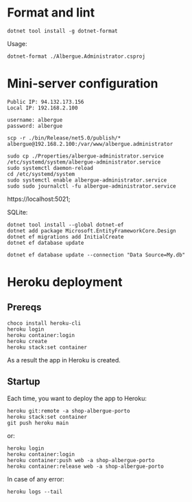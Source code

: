 # Format and lint
```
dotnet tool install -g dotnet-format
```
Usage:
```
dotnet-format ./Albergue.Administrator.csproj
```

# Mini-server configuration
```
Public IP: 94.132.173.156
Local IP: 192.168.2.100

username: albergue
password: albergue 
```

```
scp -r ./bin/Release/net5.0/publish/* albergue@192.168.2.100:/var/www/albergue.administrator

sudo cp ./Properties/albergue-administrator.service /etc/systemd/system/albergue-administrator.service
sudo systemctl daemon-reload
cd /etc/systemd/system
sudo systemctl enable albergue-administrator.service
sudo sudo journalctl -fu albergue-administrator.service

```

https://localhost:5021;

SQLite:
```
dotnet tool install --global dotnet-ef
dotnet add package Microsoft.EntityFrameworkCore.Design
dotnet ef migrations add InitialCreate
dotnet ef database update

dotnet ef database update --connection "Data Source=My.db"
```

# Heroku deployment
## Prereqs
```
choco install heroku-cli
heroku login
heroku container:login
heroku create
heroku stack:set container
```
As a result the app in Heroku is created.
## Startup
Each time, you want to deploy the app to Heroku:
```
heroku git:remote -a shop-albergue-porto
heroku stack:set container
git push heroku main
```
or:
```
heroku login
heroku container:login
heroku container:push web -a shop-albergue-porto
heroku container:release web -a shop-albergue-porto
```
In case of any error:
```
heroku logs --tail
```